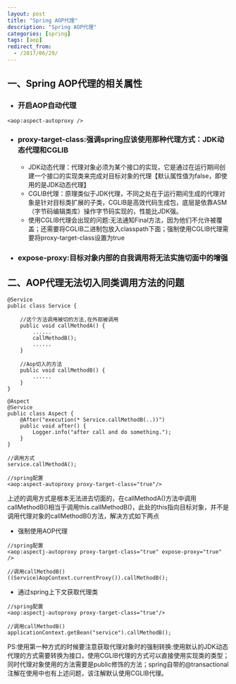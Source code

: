 ```yaml
---
layout: post
title: "Spring AOP代理"
description: "Spring AOP代理"
categories: [spring]
tags: [aop]
redirect_from:
  - /2017/06/29/
---
```

## 一、Spring AOP代理的相关属性

- ### 开启AOP自动代理
```
<aop:aspect-autoproxy />
```

- ### proxy-target-class:强调spring应该使用那种代理方式：JDK动态代理和CGLIB
  - JDK动态代理：代理对象必须为某个接口的实现，它是通过在运行期间创建一个接口的实现类来完成对目标对象的代理【默认属性值为false，即使用的是JDK动态代理】
  - CGLIB代理：原理类似于JDK代理，不同之处在于运行期间生成的代理对象是针对目标类扩展的子类，CGLIB是高效代码生成包，底层是依靠ASM（字节码编辑类库）操作字节码实现的，性能比JDK强。
  - 使用CGLIB代理会出现的问题:无法通知Final方法，因为他们不允许被覆盖；还需要将CGLIB二进制包放入classpath下面；强制使用CGLIB代理需要将proxy-target-class设置为true
- ### expose-proxy:目标对象内部的自我调用将无法实施切面中的增强


## 二、AOP代理无法切入同类调用方法的问题

```
@Service
public class Service {  
  
    //这个方法调用被切的方法,在外部被调用 
    public void callMethodA() {  
        ......  
        callMethodB();  
        ......  
    }  
      
    //Aop切入的方法 
    public void callMethodB() {  
        ......  
    }  
} 

@Aspect
@Service
public class Aspect {
    @After("execution(* Service.callMethodB(..))")  
    public void after() {  
        Logger.info("after call and do something.");
    }  
}  

//调用方式
service.callMethodA();

//spring配置
<aop:aspect-autoproxy proxy-target-class="true"/>
```

上述的调用方式是根本无法进去切面的，在callMethodA()方法中调用callMethodB()相当于调用this.callMethodB()，此处的this指向目标对象，并不是调用代理对象的callMethodB()方法，解决方式如下两点
- 强制使用AOP代理

```
//spring配置
<aop:aspectj-autoproxy proxy-target-class="true" expose-proxy="true" />

//调用callMethodB()
((Service)AopContext.currentProxy()).callMethodB();
```

- 通过spring上下文获取代理类

```
//spring配置
<aop:aspectj-autoproxy proxy-target-class="true"/>

//调用callMethodB()
applicationContext.getBean("service").callMethodB();
```

PS:使用第一种方式的时候要注意获取代理对象时的强制转换:使用默认的JDK动态代理的方式需要转换为接口，使用CGLIB代理的方式可以直接使用实现类的类型；同时代理对象使用的方法需要是public修饰的方法；spring自带的@transactional注解在使用中也有上述问题，该注解默认使用CGLIB代理。